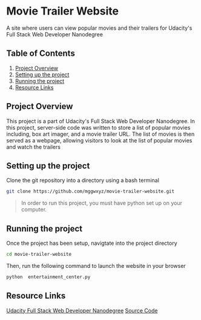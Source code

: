 # Movie Trailer Website

A site where users can view popular movies and their trailers for Udacity's Full Stack Web
Developer Nanodegree

## Table of Contents

1. [Project Overview](#project-overview)
1. [Setting up the project](#setting-up-the-project)
1. [Running the project](#running-the-project)
1. [Resource Links](#resource-links)

## Project Overview

This project is a part of Udacity's Full Stack Web Developer Nanodegree. In this project, server-side code
 was written to store a list of popular movies including, box art imager, and a movie trailer
 URL. The list of movies is then served as a webpage, allowing visitors to look at the list
 of popular movies and watch the trailers

## Setting up the project

Clone the git repository into a directory using a bash terminal

```bash
git clone https://github.com/mggwxyz/movie-trailer-website.git
````

> In order to run this project, you must have python set up on your computer.

## Running the project

Once the project has been setup, navigtate into the project directory

```bash
cd movie-trailer-website
```

Then, run the following command to launch the website in your browser

```bash
python  entertainment_center.py
```

## Resource Links

[Udacity Full Stack Web Developer Nanodegree](https://www.udacity.com/course/full-stack-web-developer-nanodegree--nd004)
[Source Code](https://github.com/mggwxyz/movie-trailer-website)